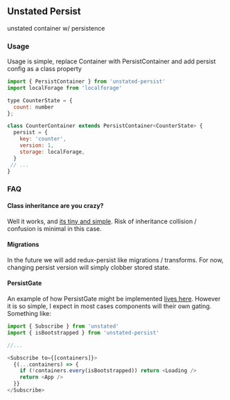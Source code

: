## Unstated Persist

unstated container w/ persistence

### Usage
Usage is simple, replace Container with PersistContainer and add persist config as a class property
```js
import { PersistContainer } from 'unstated-persist'
import localForage from 'localforage'

type CounterState = {
  count: number
};

class CounterContainer extends PersistContainer<CounterState> {
  persist = {
    key: 'counter',
    version: 1,
    storage: localForage,
  }
 // ...
}
```

### FAQ
#### Class inheritance are you crazy?
Well it works, and [its tiny and simple](https://github.com/rt2zz/unstated-persist/blob/master/packages/unstated-persist/src/unstated-persist.js). Risk of inheritance collision / confusion is minimal in this case.

#### Migrations
In the future we will add redux-persist like migrations / transforms. For now, changing persist version will simply clobber stored state. 

#### PersistGate
An example of how PersistGate might be implemented [lives here](https://github.com/rt2zz/unstated-persist/tree/master/packages/unstated-persist-gate). However it is so simple, I expect in most cases components will their own gating. Something like:
```js
import { Subscribe } from 'unstated'
import { isBootstrapped } from 'unstated-persist'

//...

<Subscribe to={[containers]}>
  {(...containers) => {
    if (!containers.every(isBootstrapped)) return <Loading />
    return <App />
  }}
</Subscribe>
```